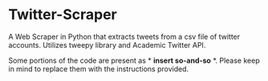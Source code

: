 # Twitter-Scraper
A Web Scraper in Python that extracts tweets from a csv file of twitter accounts. Utilizes tweepy library and Academic Twitter API.

Some portions of the code are present as * **insert so-and-so** *. Please keep in mind to replace them with the instructions provided.

